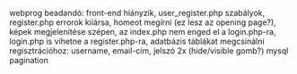 webprog beadandó: front-end hiányzik, user_register.php szabályok, register.php errorok kiíársa,
homeot megírni (ez lesz az opening page?), képek megjelenítése szépen, az index.php nem enged el a login.php-ra, login.php is vihetne
a register.php-ra, adatbázis táblákat megcsinálni
regisztrációhoz: username, email-cím, jelszó 2x (hide/visible gomb?)
mysql pagination